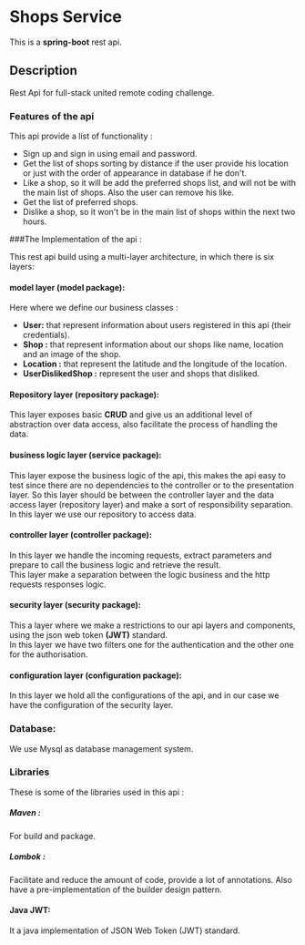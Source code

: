 # Shops Service

This is a **spring-boot** rest api.

## Description

Rest Api for full-stack united remote coding challenge.<br/>

### Features of the api

This api provide a list of functionality :

- Sign up and sign in using email and password.
- Get the list of shops sorting by distance if the user provide his location or just with the order of appearance in database if he don't.<br/>
- Like a shop, so it will be add the preferred shops list, and will not be with the main list of shops. Also the user can remove his like.
- Get the list of preferred shops.
- Dislike a shop, so it won't be in the main list of shops within the next two hours.

###The Implementation of the api :

This rest api build using a multi-layer architecture, in which there is six layers:

#### model layer (model package): 

Here where we define our business classes :

- **User:** that represent information about users registered in this api (their credentials).<br/>
- **Shop :** that represent information about our shops like name, location and an image of the shop.<br/>
- **Location :** that represent the latitude and the longitude of the location.<br/>
- **UserDislikedShop :** represent the user and shops that disliked.<br/>

#### Repository layer (repository package):

This layer exposes basic **CRUD** and give us an additional level of abstraction over data access, also 
facilitate the process of handling the data.

#### business logic layer (service package):

This layer expose the business logic of the api, this makes the api easy to test since there
are no dependencies to the controller or to the presentation layer. So this layer should be between 
the controller layer and the data access layer (repository layer) and make a sort of responsibility separation. <br/> 
In this layer we use our repository to access data.

#### controller layer (controller package):

In this layer we handle the incoming requests, extract parameters and prepare to call the business logic and retrieve the result.<br/>
This layer make a separation between the logic business and the http requests responses logic.

#### security layer (security package):

This a layer where we make a restrictions to our api layers and components, using the json web token **(JWT)** standard.<br/>
In this layer we have two filters one for the authentication and the other one for the authorisation. 

#### configuration layer (configuration package):

In this layer we hold all the configurations of the api, and in our case we have the configuration of the security layer.

### Database:

We use Mysql as database management system.

### Libraries

These is some of the libraries used in this api :

##### Maven : 
For build and package.

##### Lombok :
Facilitate and reduce the amount of code, provide a lot of annotations. Also have a pre-implementation of the builder design pattern.

#### Java JWT:
It a java implementation of JSON Web Token (JWT) standard.

